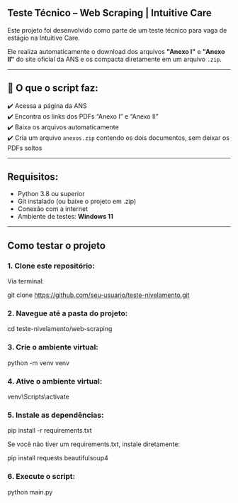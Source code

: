 ## Teste Técnico – Web Scraping | Intuitive Care

Este projeto foi desenvolvido como parte de um teste técnico para vaga de estágio na Intuitive Care.

Ele realiza automaticamente o download dos arquivos **"Anexo I"** e **"Anexo II"** do site oficial da ANS e os compacta diretamente em um arquivo `.zip`.

---

## 🧠 O que o script faz:

✔️ Acessa a página da ANS  
✔️ Encontra os links dos PDFs “Anexo I” e “Anexo II”  
✔️ Baixa os arquivos automaticamente  
✔️ Cria um arquivo `anexos.zip` contendo os dois documentos, sem deixar os PDFs soltos

---

## Requisitos:

- Python 3.8 ou superior
- Git instalado (ou baixe o projeto em .zip)
- Conexão com a internet
- Ambiente de testes: **Windows 11**

---

## Como testar o projeto 

### 1. Clone este repositório:

Via terminal:

git clone https://github.com/seu-usuario/teste-nivelamento.git

### 2. Navegue até a pasta do projeto:

cd teste-nivelamento/web-scraping

### 3. Crie o ambiente virtual:

python -m venv venv

### 4. Ative o ambiente virtual:

venv\Scripts\activate

### 5. Instale as dependências:

pip install -r requirements.txt

Se você não tiver um requirements.txt, instale diretamente:

pip install requests beautifulsoup4

### 6. Execute o script:

python main.py


